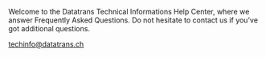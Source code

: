 Welcome to the Datatrans Technical Informations Help Center, where we answer Frequently Asked Questions. Do not hesitate to contact us if you've got additional questions.

techinfo@datatrans.ch

